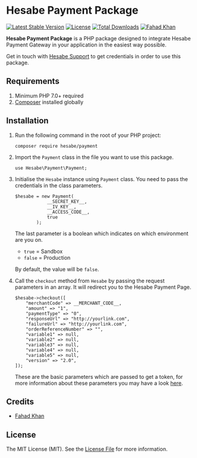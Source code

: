 # Hesabe Payment Package

[![Latest Stable Version](https://poser.pugx.org/hesabe/payment/v)](https://packagist.org/packages/hesabe/payment) 
[![License](https://poser.pugx.org/nextpack/nextpack/license)](https://packagist.org/packages/nextpack/nextpack)
[![Total Downloads](https://poser.pugx.org/hesabe/payment/downloads)](https://packagist.org/packages/hesabe/payment)
[![Fahad Khan](https://img.shields.io/badge/Author-Fahad%20Khan-orange.svg)](https://hesabe.com)

**Hesabe Payment Package** is a PHP package designed to integrate Hesabe Payment Gateway in your application in the easiest way possible.

Get in touch with [Hesabe Support](mailto:support@hesabe.com) to get credentials in order to use this package.

## Requirements
1. Minimum PHP 7.0+ required
2. [Composer](https://getcomposer.org) installed globally

## Installation
1. Run the following command in the root of your PHP project:
    ```
    composer require hesabe/payment
    ```
2.  Import the `Payment` class in the file you want to use this package.
    ```
    use Hesabe\Payment\Payment; 
    ```
3. Initialise the `Hesabe` instance using `Payment` class. 
You need to pass the credentials in the class parameters.
    ```
    $hesabe = new Payment(
                __SECRET_KEY__,
                __IV_KEY__,
                __ACCESS_CODE__,
                true
            );
    ```
   The last parameter is a boolean which indicates on which environment are you on.
   - `true`  = Sandbox
   - `false` = Production
    
   By default, the value will be `false`.
   
4. Call the `checkout` method from `Hesabe` by passing the request parameters in an array. It will redirect you to the Hesabe Payment Page.
    ```
    $hesabe->checkout([
        "merchantCode" => __MERCHANT_CODE__,
        "amount" => "1",
        "paymentType" => "0",
        "responseUrl" => "http://yourlink.com",
        "failureUrl" => "http://yourlink.com",
        "orderReferenceNumber" => "",
        "variable1" => null,
        "variable2" => null,
        "variable3" => null,
        "variable4" => null,
        "variable5" => null,
        "version" => "2.0",
    ]);
    ```
   These are the basic parameters which are passed to get a token, for more information about these parameters you may have a look [here](https://developer.hesabe.com/index.html#posting-payment-data).

## Credits

- [Fahad Khan](https://github.com/fkhan-hesabe)

## License

The MIT License (MIT). See the [License File](https://github.com/nextpack/nextpack/blob/master/LICENSE) for more information.
